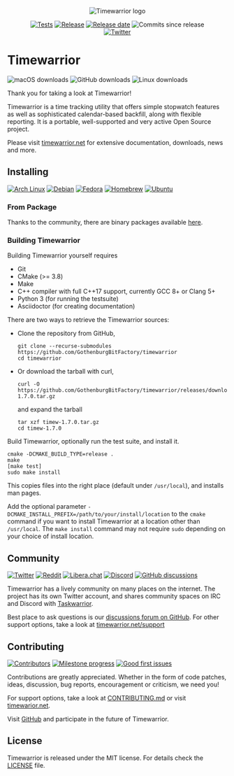 <div align="center">
<img alt="Timewarrior logo" src="https://avatars.githubusercontent.com/u/36100920?s=200&u=24da05914c20c4ccfe8485310f7b83049407fa9a&v=4">
<br>

[![Tests](https://github.com/GothenburgBitFactory/timewarrior/actions/workflows/tests.yaml/badge.svg)](https://github.com/GothenburgBitFactory/timewarrior/actions/workflows/tests.yaml)
[![Release](https://img.shields.io/github/v/release/GothenburgBitFactory/timewarrior)](https://github.com/GothenburgBitFactory/timewarrior/releases/latest)
[![Release date](https://img.shields.io/github/release-date/GothenburgBitFactory/timewarrior)](https://github.com/GothenburgBitFactory/timewarrior/releases/latest)
![Commits since release](https://img.shields.io/github/commits-since/GothenburgBitFactory/timewarrior/latest)
<br>
[![Twitter](https://img.shields.io/twitter/follow/timewarrior_net?style=social)](https://twitter.com/timewarrior_net)
</div>

# Timewarrior
![macOS downloads](https://img.shields.io/homebrew/installs/dy/timewarrior?label=macOS%20downloads)
![GitHub downloads](https://img.shields.io/github/downloads/GothenburgBitFactory/timewarrior/total?label=GitHub%20downloads)
![Linux downloads](https://img.shields.io/badge/Linux%20downloads-unknown-gray)

Thank you for taking a look at Timewarrior!

Timewarrior is a time tracking utility that offers simple stopwatch features as well as sophisticated calendar-based backfill, along with flexible reporting.
It is a portable, well-supported and very active Open Source project.

Please visit [timewarrior.net](https://timewarrior.net/docs/) for extensive documentation, downloads, news and more.

## Installing
[![Arch Linux](https://img.shields.io/archlinux/v/extra/x86_64/timew)](https://archlinux.org/packages/extra/x86_64/timew/)
[![Debian](https://img.shields.io/debian/v/timewarrior/testing)](https://packages.debian.org/search?keywords=timewarrior&searchon=names&suite=all&section=all)
[![Fedora](https://img.shields.io/fedora/v/timew)](https://bodhi.fedoraproject.org/updates/?packages=timew)
[![Homebrew](https://img.shields.io/homebrew/v/timewarrior)](https://formulae.brew.sh/formula/timewarrior#default)
[![Ubuntu](https://img.shields.io/ubuntu/v/timew)](https://packages.ubuntu.com/search?keywords=timewarrior&searchon=names&suite=hirsute&section=all)

### From Package

Thanks to the community, there are binary packages available [here](https://timewarrior.net/docs/install.html#distributions).

### Building Timewarrior

Building Timewarrior yourself requires

* Git
* CMake (>= 3.8)
* Make
* C++ compiler with full C++17 support, currently GCC 8+ or Clang 5+ 
* Python 3 (for running the testsuite)
* Asciidoctor (for creating documentation)

There are two ways to retrieve the Timewarrior sources:

* Clone the repository from GitHub,
  ```
  git clone --recurse-submodules https://github.com/GothenburgBitFactory/timewarrior
  cd timewarrior
  ```
* Or download the tarball with curl,
  ```
  curl -O https://github.com/GothenburgBitFactory/timewarrior/releases/download/v1.7.0/timew-1.7.0.tar.gz
  ```
  and expand the tarball
  ```
  tar xzf timew-1.7.0.tar.gz
  cd timew-1.7.0
  ```
Build Timewarrior, optionally run the test suite, and install it.
```
cmake -DCMAKE_BUILD_TYPE=release .
make
[make test]
sudo make install
```
This copies files into the right place (default under `/usr/local`), and installs man pages.

Add the optional parameter `-DCMAKE_INSTALL_PREFIX=/path/to/your/install/location` to the `cmake` command if you want to install Timewarrior at a location other than `/usr/local`.
The `make install` command may not require `sudo` depending on your choice of install location.

## Community
[![Twitter](https://img.shields.io/twitter/follow/timewarrior_net?style=social)](https://twitter.com/timewarrior_net)
[![Reddit](https://img.shields.io/reddit/subreddit-subscribers/taskwarrior?style=social)](https://reddit.com/r/taskwarrior/)
[![Libera.chat](https://img.shields.io/badge/IRC%20libera.chat-online-green)](https://web.libera.chat/#taskwarrior)
[![Discord](https://img.shields.io/discord/796949983734661191?label=discord)](https://discord.gg/HYpSAeVH)
[![GitHub discussions](https://img.shields.io/github/discussions/GothenburgBitFactory/timewarrior?label=GitHub%20discussions)](https://github.com/GothenburgBitFactory/timewarrior/discussions)

Timewarrior has a lively community on many places on the internet.
The project has its own Twitter account, and shares community spaces on IRC and Discord with [Taskwarrior](https://github.com/GothenburgBitFactory/taskwarrior).

Best place to ask questions is our [discussions forum on GitHub](https://github.com/GothenburgBitFactory/timewarrior/discussions).
For other support options, take a look at [timewarrior.net/support](https://timewarrior.net/support)

## Contributing
[![Contributors](https://img.shields.io/github/contributors/GothenburgBitFactory/timewarrior)](https://github.com/GothenburgBitFactory/timewarrior/graphs/contributors)
[![Milestone progress](https://img.shields.io/github/milestones/progress/GothenburgBitFactory/timewarrior/11?label=current%20milestone%20issues)](https://github.com/GothenburgBitFactory/timewarrior/milestone/11)
[![Good first issues](https://img.shields.io/github/issues/GothenburgBitFactory/timewarrior/good%20first%20issue)](https://github.com/GothenburgBitFactory/timewarrior/issues?q=is%3Aissue+is%3Aopen+label%3A%22good+first+issue%22)

Contributions are greatly appreciated.
Whether in the form of code patches, ideas, discussion, bug reports, encouragement or criticism, we need you!

For support options, take a look at [CONTRIBUTING.md](CONTRIBUTING.md) or visit [timewarior.net](https://timewarrior.net/support).

Visit [GitHub](https://github.com/GothenburgBitFactory/timewarrior) and participate in the future of Timewarrior.

## License

Timewarrior is released under the MIT license.
For details check the [LICENSE](LICENSE) file.

